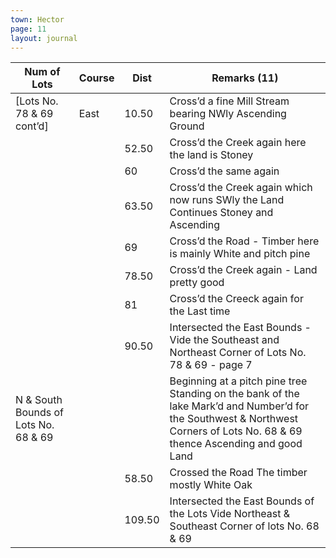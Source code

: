 ```yaml
---
town: Hector
page: 11
layout: journal
---
```


| Num of Lots | Course | Dist | Remarks (11) |
|-|-|-|-|
| [Lots No. 78 & 69 cont’d] | East | 10.50 | Cross’d a fine Mill Stream bearing NWly Ascending Ground |
| | | 52.50 | Cross’d the Creek again here the land is Stoney |
| | | 60 | Cross’d the same again |
| | | 63.50 | Cross’d the Creek again which now runs SWly the Land Continues Stoney and Ascending |
| | | 69 | Cross’d the Road - Timber here is mainly White and pitch pine |
| | | 78.50 | Cross’d the Creek again - Land pretty good |
| | | 81 | Cross’d the Creeck again for the Last time |
| | | 90.50 | Intersected the East Bounds - Vide the Southeast and Northeast Corner of Lots No. 78 & 69 - page 7 |
| N & South Bounds of Lots No. 68 & 69 | | | Beginning at a pitch pine tree Standing on the bank of the lake Mark’d and Number’d for the Southwest & Northwest Corners of Lots No. 68 & 69 thence Ascending and good Land |
| | | 58.50 | Crossed the Road The timber mostly White Oak |
| | | 109.50 | Intersected the East Bounds of the Lots Vide Northeast & Southeast Corner of lots No. 68 & 69 |
